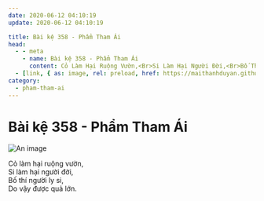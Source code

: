 ```yaml
---
date: 2020-06-12 04:10:19
update: 2020-06-12 04:10:19

title: Bài kệ 358 - Phẩm Tham Ái
head:
  - - meta
    - name: Bài kệ 358 - Phẩm Tham Ái
      content: Cỏ Làm Hại Ruộng Vườn,<Br>Si Làm Hại Người Đời,<Br>Bố Thí Người Ly Si,<Br>Do Vậy Được Quả Lớn.<Br>
  - [link, { as: image, rel: preload, href: https://maithanhduyan.github.io/kinh-phap-cu/img/pham-tham-ai/pham-tham-ai-358.jpg }]
category:
  - pham-tham-ai
---
```


# Bài kệ 358 - Phẩm Tham Ái

![An image](/img/pham-tham-ai/pham-tham-ai-358.jpg)

Cỏ làm hại ruộng vườn,<br>Si làm hại người đời,<br>Bố thí người ly si,<br>Do vậy được quả lớn.<br>
